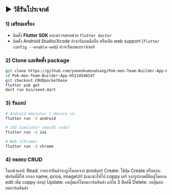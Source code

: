 ## ▶️ วิธีรันโปรเจกต์

### 1) เตรียมเครื่อง

* ติดตั้ง **Flutter SDK** และตรวจสอบด้วย `flutter doctor`
* ติดตั้ง Android Studio/Xcode ถ้าจะรันบนมือถือ หรือเปิด web support (`flutter config --enable-web`) ถ้าจะรันบนเบราว์เซอร์

### 2) Clone และติดตั้ง package

```bash
git clone https://github.com/yaneekumsudsang/Pok-mon-Team-Builder-App-65114540147.git
cd Pok-mon-Team-Builder-App-65114540147
git checkout CRUDpocketbase
flutter pub get
dart run bin/seed.dart
```

### 3) รันแอป

```bash
# Android emulator / device จริง
flutter run -d android

# iOS simulator (macOS เท่านั้น)
flutter run -d ios

# Web (Chrome)
flutter run -d chrome
```

### 4) ทดสอบ CRUD
ในหน้าแอป:
Read: รายการสินค้าจะถูกโหลดจาก product
Create: ใช้ปุ่ม Create หรือแบบฟอร์มที่มีให้ กรอก name, price, imageUrl (แนะนำให้ไป coppy url จากรูปภาพที่มีอยู่โดยกด edit เพิ่ม coppy ก่อน)
Update: กดปุ่มแก้ไขบนการ์ดสินค้า แก้ไข 3 ฟิลด์นี้
Delete: กดปุ่มลบบนการ์ดสินค้า
